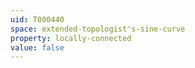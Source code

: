 ```yaml
---
uid: T000440
space: extended-topologist's-sine-curve
property: locally-connected
value: false
---
```

